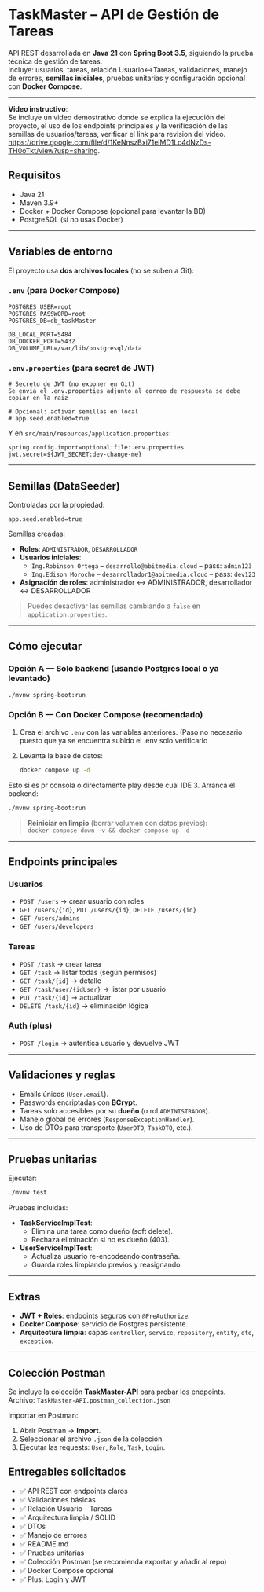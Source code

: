 # TaskMaster – API de Gestión de Tareas

API REST desarrollada en **Java 21** con **Spring Boot 3.5**, siguiendo la prueba técnica de gestión de tareas.  
Incluye: usuarios, tareas, relación Usuario↔Tareas, validaciones, manejo de errores, **semillas iniciales**, pruebas unitarias y configuración opcional con **Docker Compose**.

---

**Video instructivo**:  
  Se incluye un video demostrativo donde se explica la ejecución del proyecto, el uso de los endpoints principales y la verificación de las semillas de usuarios/tareas, verificar el link para revision del video. https://drive.google.com/file/d/1KeNnszBxi71elMD1Lc4dNzDs-TH0oTkt/view?usp=sharing.   

## Requisitos

- Java 21
- Maven 3.9+
- Docker + Docker Compose (opcional para levantar la BD)
- PostgreSQL (si no usas Docker)

---

## Variables de entorno

El proyecto usa **dos archivos locales** (no se suben a Git):

### `.env` (para Docker Compose)

```dotenv
POSTGRES_USER=root
POSTGRES_PASSWORD=root
POSTGRES_DB=db_taskMaster

DB_LOCAL_PORT=5484
DB_DOCKER_PORT=5432
DB_VOLUME_URL=/var/lib/postgresql/data
```

### `.env.properties` (para secret de JWT)

```properties
# Secreto de JWT (no exponer en Git)
Se envia el .env.properties adjunto al correo de respuesta se debe copiar en la raiz

# Opcional: activar semillas en local
# app.seed.enabled=true
```

Y en `src/main/resources/application.properties`:

```properties
spring.config.import=optional:file:.env.properties
jwt.secret=${JWT_SECRET:dev-change-me}
```

---

## Semillas (DataSeeder)

Controladas por la propiedad:

```properties
app.seed.enabled=true
```

Semillas creadas:

- **Roles**: `ADMINISTRADOR`, `DESARROLLADOR`
- **Usuarios iniciales**:
  - `Ing.Robinson Ortega` – `desarrollo@abitmedia.cloud` – pass: `admin123`
  - `Ing.Edison Morocho` – `desarrollador1@abitmedia.cloud` – pass: `dev123`
- **Asignación de roles**: administrador ↔ ADMINISTRADOR, desarrollador ↔ DESARROLLADOR

> Puedes desactivar las semillas cambiando a `false` en `application.properties`.

---

## Cómo ejecutar

### Opción A — Solo backend (usando Postgres local o ya levantado)

```bash
./mvnw spring-boot:run
```

### Opción B — Con Docker Compose (recomendado)

1. Crea el archivo `.env` con las variables anteriores. (Paso no necesario puesto que ya se encuentra subido el .env solo verificarlo
2. Levanta la base de datos:

   ```bash
   docker compose up -d
   ```
Esto si es pr consola o directamente play desde cual IDE
3. Arranca el backend:

   ```bash
   ./mvnw spring-boot:run
   ```

> **Reiniciar en limpio** (borrar volumen con datos previos):  
> `docker compose down -v && docker compose up -d`

---

## Endpoints principales

### Usuarios

- `POST /users` → crear usuario con roles
- `GET /users/{id}`, `PUT /users/{id}`, `DELETE /users/{id}`
- `GET /users/admins`
- `GET /users/developers`

### Tareas

- `POST /task` → crear tarea
- `GET /task` → listar todas (según permisos)
- `GET /task/{id}` → detalle
- `GET /task/user/{idUser}` → listar por usuario
- `PUT /task/{id}` → actualizar
- `DELETE /task/{id}` → eliminación lógica

### Auth (plus)

- `POST /login` → autentica usuario y devuelve JWT

---

## Validaciones y reglas

- Emails únicos (`User.email`).
- Passwords encriptadas con **BCrypt**.
- Tareas solo accesibles por su **dueño** (o rol `ADMINISTRADOR`).
- Manejo global de errores (`ResponseExceptionHandler`).
- Uso de DTOs para transporte (`UserDTO`, `TaskDTO`, etc.).

---

## Pruebas unitarias

Ejecutar:

```bash
./mvnw test
```

Pruebas incluidas:

- **TaskServiceImplTest**:
  - Elimina una tarea como dueño (soft delete).
  - Rechaza eliminación si no es dueño (403).
- **UserServiceImplTest**:
  - Actualiza usuario re-encodeando contraseña.
  - Guarda roles limpiando previos y reasignando.

---

## Extras

- **JWT + Roles**: endpoints seguros con `@PreAuthorize`.
- **Docker Compose**: servicio de Postgres persistente.
- **Arquitectura limpia**: capas `controller`, `service`, `repository`, `entity`, `dto`, `exception`.

---

## Colección Postman

Se incluye la colección **TaskMaster-API** para probar los endpoints.  
Archivo: `TaskMaster-API.postman_collection.json`

Importar en Postman:

1. Abrir Postman → **Import**.
2. Seleccionar el archivo `.json` de la colección.
3. Ejecutar las requests: `User`, `Role`, `Task`, `Login`.

## Entregables solicitados

- ✅ API REST con endpoints claros
- ✅ Validaciones básicas
- ✅ Relación Usuario – Tareas
- ✅ Arquitectura limpia / SOLID
- ✅ DTOs
- ✅ Manejo de errores
- ✅ README.md
- ✅ Pruebas unitarias
- ✅ Colección Postman (se recomienda exportar y añadir al repo)
- ✅ Docker Compose opcional
- ✅ Plus: Login y JWT
